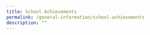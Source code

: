 ```yaml
---
title: School Achievements
permalink: /general-information/school-achievements
description: ""
---
```

